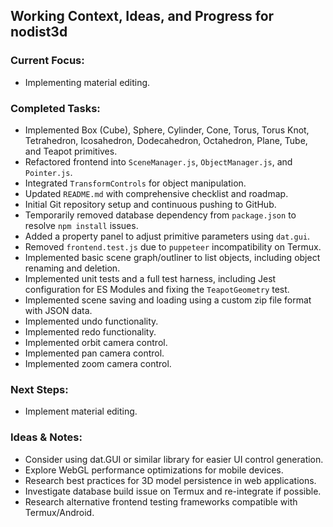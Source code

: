 ## Working Context, Ideas, and Progress for nodist3d

### Current Focus:
- Implementing material editing.

### Completed Tasks:
- Implemented Box (Cube), Sphere, Cylinder, Cone, Torus, Torus Knot, Tetrahedron, Icosahedron, Dodecahedron, Octahedron, Plane, Tube, and Teapot primitives.
- Refactored frontend into `SceneManager.js`, `ObjectManager.js`, and `Pointer.js`.
- Integrated `TransformControls` for object manipulation.
- Updated `README.md` with comprehensive checklist and roadmap.
- Initial Git repository setup and continuous pushing to GitHub.
- Temporarily removed database dependency from `package.json` to resolve `npm install` issues.
- Added a property panel to adjust primitive parameters using `dat.gui`.
- Removed `frontend.test.js` due to `puppeteer` incompatibility on Termux.
- Implemented basic scene graph/outliner to list objects, including object renaming and deletion.
- Implemented unit tests and a full test harness, including Jest configuration for ES Modules and fixing the `TeapotGeometry` test.
- Implemented scene saving and loading using a custom zip file format with JSON data.
- Implemented undo functionality.
- Implemented redo functionality.
- Implemented orbit camera control.
- Implemented pan camera control.
- Implemented zoom camera control.

### Next Steps:
- Implement material editing.

### Ideas & Notes:
- Consider using dat.GUI or similar library for easier UI control generation.
- Explore WebGL performance optimizations for mobile devices.
- Research best practices for 3D model persistence in web applications.
- Investigate database build issue on Termux and re-integrate if possible.
- Research alternative frontend testing frameworks compatible with Termux/Android.